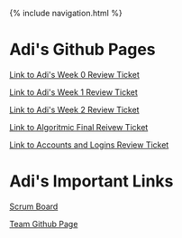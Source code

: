 {% include navigation.html %}

<h1>Adi's Github Pages</h1>

[Link to Adi's Week 0 Review Ticket](https://adi-k-coding.github.io/Tri3-Adi/index)

[Link to Adi's Week 1 Review Ticket](https://github.com/Adi-K-Coding/Tri3-Adi/issues/3)

[Link to Adi's Week 2 Review Ticket](https://github.com/Adi-K-Coding/Tri3-Adi/issues/4)

[Link to Algoritmic Final Reivew Ticket](https://github.com/Adi-K-Coding/Tri3-Adi/issues/5)

[Link to Accounts and Logins Review Ticket](https://github.com/Adi-K-Coding/Tri3-Adi/issues/6)

<h1>Adi's Important Links</h1>

[Scrum Board](https://github.com/Adi-K-Coding/Tri3-Adi/projects/1)

[Team Github Page]()
